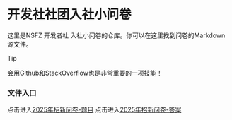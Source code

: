 # 开发社社团入社小问卷

这里是NSFZ 开发者社 入社小问卷的仓库。你可以在这里找到问卷的Markdown源文件。

>[!TIP]
>会用Github和StackOverflow也是非常重要的一项技能！

### 文件入口

点击进入[2025年招新问卷-题目](入社问卷大集合/入社问卷-2025.md)
点击进入[2025年招新问卷-答案](入社问卷大集合/入社问卷-2025-答案.md)